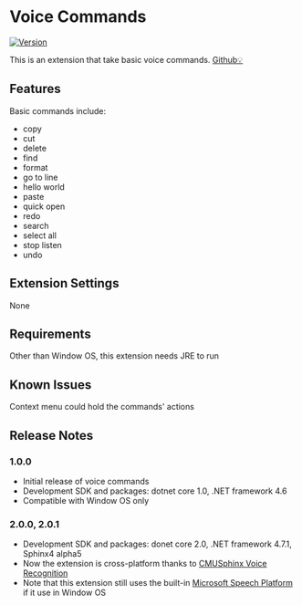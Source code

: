# Voice Commands

[![Version](https://vsmarketplacebadge.apphb.com/version-short/lanly-dev.voice-commands.svg)](https://marketplace.visualstudio.com/items?itemName=lanly-dev.voice-commands)

This is an extension that take basic voice commands. [Github💡](https://github.com/lanly-dev/VSCode-VoiceCommands-Extension)

## Features

Basic commands include:
* copy
* cut
* delete
* find
* format
* go to line
* hello world
* paste
* quick open
* redo
* search
* select all
* stop listen
* undo

## Extension Settings

None

## Requirements
Other than Window OS, this extension needs JRE to run

## Known Issues

Context menu could hold the commands' actions

## Release Notes

### 1.0.0
- Initial release of voice commands
- Development SDK and packages: dotnet core 1.0, .NET framework 4.6
- Compatible with Window OS only

### 2.0.0, 2.0.1
- Development SDK and packages: donet core 2.0, .NET framework 4.7.1, Sphinx4 alpha5
- Now the extension is cross-platform thanks to [CMUSphinx Voice Recognition](https://cmusphinx.github.io/)
- Note that this extension still uses the built-in [Microsoft Speech Platform](https://msdn.microsoft.com/en-us/library/office/hh361572(v=office.14).aspx) if it use in Window OS
